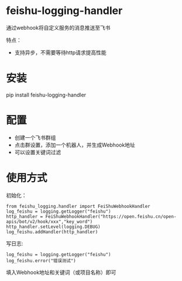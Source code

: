 # feishu-logging-handler
通过webhook将自定义服务的消息推送至飞书

特点：
- 支持异步，不需要等待http请求提高性能

# 安装
pip install feishu-logging-handler

# 配置
- 创建一个飞书群组
- 点击群设置，添加一个机器人，并生成Webhook地址
- 可以设置关键词过滤


# 使用方式
初始化：
```
from feishu_logging.handler import FeiShuWebhookHandler
log_feishu = logging.getLogger("feishu")
http_handler = FeiShuWebhookHandler("https://open.feishu.cn/open-apis/bot/v2/hook/xxx","key_word")
http_handler.setLevel(logging.DEBUG)
log_feishu.addHandler(http_handler)
```

写日志:
```
log_feishu = logging.getLogger("feishu")
log_feishu.error("错误测试")
```

填入Webhook地址和关键词（或项目名称）即可
